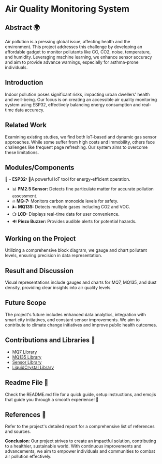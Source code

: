 # Air Quality Monitoring System

## Abstract 🌍
Air pollution is a pressing global issue, affecting health and the environment. This project addresses this challenge by developing an affordable gadget to monitor pollutants like CO, CO2, noise, temperature, and humidity. Leveraging machine learning, we enhance sensor accuracy and aim to provide advance warnings, especially for asthma-prone individuals.

## Introduction
Indoor pollution poses significant risks, impacting urban dwellers' health and well-being. Our focus is on creating an accessible air quality monitoring system using ESP32, effectively balancing energy consumption and real-time data accuracy.

## Related Work
Examining existing studies, we find both IoT-based and dynamic gas sensor approaches. While some suffer from high costs and immobility, others face challenges like frequent page refreshing. Our system aims to overcome these limitations.

## Modules/Components
🧠 -  **ESP32:** 🎋A powerful IoT tool for energy-efficient operation.
- 📊 **PM2.5 Sensor:** Detects fine particulate matter for accurate pollution assessment.
- 🔥 **MQ-7:** Monitors carbon monoxide levels for safety.
- 🌬️ **MQ135:** Detects multiple gases including CO2 and VOC.
- 📺 **LCD:** Displays real-time data for user convenience.
- 🔊 **Piezo Buzzer:** Provides audible alerts for potential hazards.

## Working on the Project
Utilizing a comprehensive block diagram, we gauge and chart pollutant levels, ensuring precision in data representation.

## Result and Discussion
Visual representations include gauges and charts for MQ7, MQ135, and dust density, providing clear insights into air quality levels.

## Future Scope
The project's future includes enhanced data analytics, integration with smart city initiatives, and constant sensor improvements. We aim to contribute to climate change initiatives and improve public health outcomes.

## Contributions and Libraries 🚀
- [MQ7 Library](https://github.com/swatish17/MQ7-Library)
- [MQ135 Library](https://github.com/GeorgK/MQ135)
- [Sensor Library](https://github.com/mickey9801/GP2Y1010AU0F)
- [LiquidCrystal Library](https://github.com/arduino-libraries/LiquidCrystal)

## Readme File 🔗
Check the README.md file for a quick guide, setup instructions, and emojis that guide you through a smooth experience! 🚀

## References 📖
Refer to the project's detailed report for a comprehensive list of references and sources.

**Conclusion:**
Our project strives to create an impactful solution, contributing to a healthier, sustainable world. With continuous improvements and advancements, we aim to empower individuals and communities to combat air pollution effectively.
